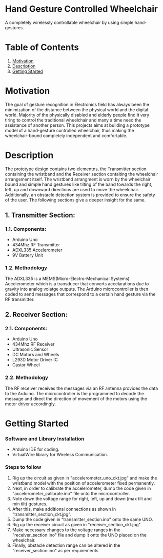 # Hand Gesture Controlled Wheelchair
A completely wirelessly controllable wheelchair by using simple hand-gestures.

# Table of Contents

1. [Motivation](#motivation)  
2. [Description](#description)  
3. [Getting Started](#getting-started)
 
# Motivation

The goal of gesture recognition in Electronics field has always been the minimization of the distance between the physical world and the digital world.
Majority of the physically disabled and elderly people find it very tiring to control the traditional wheelchair and many a time need the assistance of another person. This projects aims at building a prototype model of a hand-gesture controlled wheelchair, thus making the wheelchair-bound completely independent and comfortable.

# Description
The prototype design contains two elementns, the Transmitter section containing the wristband and the Receiver section contaiting the wheelchair arrangement itself. The wristband arrangment is worn by the wheelchair bound and simple hand gestures like tilting of the band towards the right, left, up and downward directions are used to move the wheelchair. Additionally, an obstacle detection system is provided to ensure the safety of the user. The following sections give a deeper insight for the same.

## 1. Transmitter Section:

### 1.1. Components:
- Arduino Uno
- 434Mhz RF Transmitter
- ADXL335 Accelerometer
- 9V Battery Unit

### 1.2. Methodology
The ADXL335 is a MEMS(Micro-Electro-Mechanical Systems) Accelerometer which is a transducer that converts accelarations due to gravity into analog volatge outputs. The Arduino microcontroller is then coded to send messages that correspond to a certain hand gesture via the RF transmitter. 

## 2. Receiver Section:

### 2.1. Components:
- Arduino Uno
- 434Mhz RF Receiver
- Ultrasonic Sensor
- DC Motors and Wheels
- L293D Motor Driver IC
- Castor Wheel

### 2.2. Methodology
The RF receiver receives the messages via an RF antenna provides the data to the Arduino. The microcontroller is the programmed to decode the message and direct the direction of movement of the motors using the motor driver accordingly. 

# Getting Started
### Software and Library Installation
- Arduino IDE for coding.
- VirtualWire library for Wireless Communication.

### Steps to follow
1. Rig up the circuit as given in "accelerometer_uno_ckt.jpg" and make the wristband model with the position of accelerometer fixed permanently.
2. Next, in order to calibrate the accelerometer, dump the code given in "accelerometer_calibrate.ino" file onto the microcontroller.
3. Note down the voltage range for right, left, up and down (max tilt and min tilt) gestures.
4. After this, make additional connections as shown in "transmitter_section_ckt.jpg".
5. Dump the code given in "transmitter_section.ino" onto the same UNO.
6. Rig up the receiver circuit as given in "receiver_section_ckt.jpg"
7. Make necessary changes to the voltage ranges in the "receiver_section.ino" file and dump it onto the UNO placed on the wheelchair.
8. Finally, obstacle detection range can be altered in the "receiver_section.ino" as per requirements.


